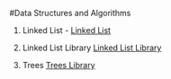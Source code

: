 #Data Structures and Algorithms

1. Linked List - [Linked List](https://github.com/Omac092627/data-structures-and-algorithms/tree/master/Data%20Structures/LinkedList.cs) 


2. Linked List Library [Linked List Library](https://github.com/Omac092627/data-structures-and-algorithms/tree/master/Data%20Structures/LLLibrary/LLLibrary)

3. Trees [Trees Library](https://github.com/Omac092627/data-structures-and-algorithms/tree/master/Code%20Challenges/401%20Code%20Challenges/Trees)
